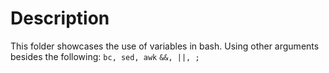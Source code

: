 # Description

This folder showcases the use of variables in bash.
Using other arguments besides the following:
`bc, sed, awk`
`&&, ||, ;`
